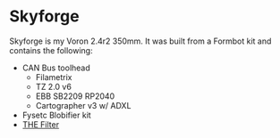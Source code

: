 # Skyforge

Skyforge is my Voron 2.4r2 350mm. It was built from a Formbot kit and contains the following:

* CAN Bus toolhead
  * Filametrix
  * TZ 2.0 v6
  * EBB SB2209 RP2040
  * Cartographer v3 w/ ADXL
* Fysetc Blobifier kit
* [THE Filter](https://www.printables.com/model/334276-the-filter-for-voron-24)
